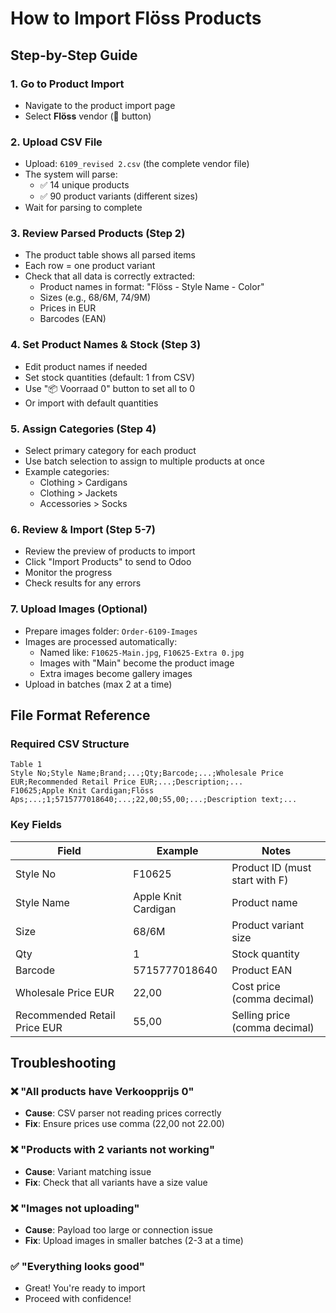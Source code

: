 # How to Import Flöss Products

## Step-by-Step Guide

### 1. **Go to Product Import**
   - Navigate to the product import page
   - Select **Flöss** vendor (🌸 button)

### 2. **Upload CSV File**
   - Upload: `6109_revised 2.csv` (the complete vendor file)
   - The system will parse:
     - ✅ 14 unique products
     - ✅ 90 product variants (different sizes)
   - Wait for parsing to complete

### 3. **Review Parsed Products** (Step 2)
   - The product table shows all parsed items
   - Each row = one product variant
   - Check that all data is correctly extracted:
     - Product names in format: "Flöss - Style Name - Color"
     - Sizes (e.g., 68/6M, 74/9M)
     - Prices in EUR
     - Barcodes (EAN)

### 4. **Set Product Names & Stock** (Step 3)
   - Edit product names if needed
   - Set stock quantities (default: 1 from CSV)
   - Use "📦 Voorraad 0" button to set all to 0
   - Or import with default quantities

### 5. **Assign Categories** (Step 4)
   - Select primary category for each product
   - Use batch selection to assign to multiple products at once
   - Example categories:
     - Clothing > Cardigans
     - Clothing > Jackets
     - Accessories > Socks

### 6. **Review & Import** (Step 5-7)
   - Review the preview of products to import
   - Click "Import Products" to send to Odoo
   - Monitor the progress
   - Check results for any errors

### 7. **Upload Images** (Optional)
   - Prepare images folder: `Order-6109-Images`
   - Images are processed automatically:
     - Named like: `F10625-Main.jpg`, `F10625-Extra 0.jpg`
     - Images with "Main" become the product image
     - Extra images become gallery images
   - Upload in batches (max 2 at a time)

## File Format Reference

### Required CSV Structure
```
Table 1
Style No;Style Name;Brand;...;Qty;Barcode;...;Wholesale Price EUR;Recommended Retail Price EUR;...;Description;...
F10625;Apple Knit Cardigan;Flöss Aps;...;1;5715777018640;...;22,00;55,00;...;Description text;...
```

### Key Fields
| Field | Example | Notes |
|-------|---------|-------|
| Style No | F10625 | Product ID (must start with F) |
| Style Name | Apple Knit Cardigan | Product name |
| Size | 68/6M | Product variant size |
| Qty | 1 | Stock quantity |
| Barcode | 5715777018640 | Product EAN |
| Wholesale Price EUR | 22,00 | Cost price (comma decimal) |
| Recommended Retail Price EUR | 55,00 | Selling price (comma decimal) |

## Troubleshooting

### ❌ "All products have Verkoopprijs 0"
- **Cause**: CSV parser not reading prices correctly
- **Fix**: Ensure prices use comma (22,00 not 22.00)

### ❌ "Products with 2 variants not working"
- **Cause**: Variant matching issue
- **Fix**: Check that all variants have a size value

### ❌ "Images not uploading"
- **Cause**: Payload too large or connection issue
- **Fix**: Upload images in smaller batches (2-3 at a time)

### ✅ "Everything looks good"
- Great! You're ready to import
- Proceed with confidence!

